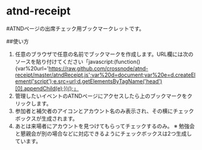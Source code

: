 atnd-receipt
===========

#ATNDページの出席チェック用ブックマークレットです。

##使い方
1. 任意のブラウザで任意の名前でブックマークを作成します。URL欄には次のソースを貼り付けてください「javascript:(function(){var%20url='https://raw.github.com/crossnode/atnd-receipt/master/atndReceipt.js';var%20d=document;var%20e=d.createElement('script');e.src=url;d.getElementsByTagName('head')[0].appendChild(e);})();」
2. 管理したいイベントのATNDページにアクセスしたら上のブックマークをクリックします。
3. 参加者と補欠者のアイコンとアカウント名のみ表示され、その横にチェックボックスが生成されます。
4. あとは来場者にアカウントを見つけてもらってチェックするのみ。
※ 勉強会と懇親会が別の場合などに対応できるようにチェックボックスは2つ生成しています。
